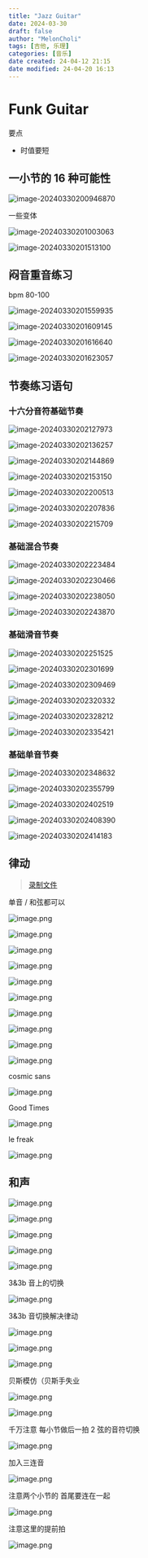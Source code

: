 ```yaml
---
title: "Jazz Guitar"
date: 2024-03-30
draft: false
author: "MelonCholi"
tags: [吉他, 乐理]
categories: [音乐]
date created: 24-04-12 21:15
date modified: 24-04-20 16:13
---
```


# Funk Guitar

要点

- 时值要短

## 一小节的 16 种可能性

![image-20240330200946870](https://markdown-1303167219.cos.ap-shanghai.myqcloud.com/image-20240330200946870.png?imageSlim)

一些变体

![image-20240330201003063](https://markdown-1303167219.cos.ap-shanghai.myqcloud.com/image-20240330201003063.png?imageSlim)

![image-20240330201513100](https://markdown-1303167219.cos.ap-shanghai.myqcloud.com/image-20240330201513100.png?imageSlim)

## 闷音重音练习

bpm 80-100

![image-20240330201559935](https://markdown-1303167219.cos.ap-shanghai.myqcloud.com/image-20240330201559935.png?imageSlim)

![image-20240330201609145](https://markdown-1303167219.cos.ap-shanghai.myqcloud.com/image-20240330201609145.png?imageSlim)

![image-20240330201616640](https://markdown-1303167219.cos.ap-shanghai.myqcloud.com/image-20240330201616640.png?imageSlim)

![image-20240330201623057](https://markdown-1303167219.cos.ap-shanghai.myqcloud.com/image-20240330201623057.png?imageSlim)

## 节奏练习语句

### 十六分音符基础节奏

![image-20240330202127973](https://markdown-1303167219.cos.ap-shanghai.myqcloud.com/image-20240330202127973.png?imageSlim)

![image-20240330202136257](https://markdown-1303167219.cos.ap-shanghai.myqcloud.com/image-20240330202136257.png?imageSlim)

![image-20240330202144869](https://markdown-1303167219.cos.ap-shanghai.myqcloud.com/image-20240330202144869.png?imageSlim)

![image-20240330202153150](https://markdown-1303167219.cos.ap-shanghai.myqcloud.com/image-20240330202153150.png?imageSlim)

![image-20240330202200513](https://markdown-1303167219.cos.ap-shanghai.myqcloud.com/image-20240330202200513.png?imageSlim)

![image-20240330202207836](https://markdown-1303167219.cos.ap-shanghai.myqcloud.com/image-20240330202207836.png?imageSlim)

![image-20240330202215709](https://markdown-1303167219.cos.ap-shanghai.myqcloud.com/image-20240330202215709.png?imageSlim)

### 基础混合节奏

![image-20240330202223484](https://markdown-1303167219.cos.ap-shanghai.myqcloud.com/image-20240330202223484.png?imageSlim)

![image-20240330202230466](https://markdown-1303167219.cos.ap-shanghai.myqcloud.com/image-20240330202230466.png?imageSlim)

![image-20240330202238050](https://markdown-1303167219.cos.ap-shanghai.myqcloud.com/image-20240330202238050.png?imageSlim)

![image-20240330202243870](https://markdown-1303167219.cos.ap-shanghai.myqcloud.com/image-20240330202243870.png?imageSlim)

### 基础滑音节奏

![image-20240330202251525](https://markdown-1303167219.cos.ap-shanghai.myqcloud.com/image-20240330202251525.png?imageSlim)

![image-20240330202301699](https://markdown-1303167219.cos.ap-shanghai.myqcloud.com/image-20240330202301699.png?imageSlim)

![image-20240330202309469](https://markdown-1303167219.cos.ap-shanghai.myqcloud.com/image-20240330202309469.png?imageSlim)

![image-20240330202320332](https://markdown-1303167219.cos.ap-shanghai.myqcloud.com/image-20240330202320332.png?imageSlim)

![image-20240330202328212](https://markdown-1303167219.cos.ap-shanghai.myqcloud.com/image-20240330202328212.png?imageSlim)

![image-20240330202335421](https://markdown-1303167219.cos.ap-shanghai.myqcloud.com/image-20240330202335421.png?imageSlim)

### 基础单音节奏

![image-20240330202348632](https://markdown-1303167219.cos.ap-shanghai.myqcloud.com/image-20240330202348632.png?imageSlim)

![image-20240330202355799](https://markdown-1303167219.cos.ap-shanghai.myqcloud.com/image-20240330202355799.png?imageSlim)

![image-20240330202402519](https://markdown-1303167219.cos.ap-shanghai.myqcloud.com/image-20240330202402519.png?imageSlim)

![image-20240330202408390](https://markdown-1303167219.cos.ap-shanghai.myqcloud.com/image-20240330202408390.png?imageSlim)

![image-20240330202414183](https://markdown-1303167219.cos.ap-shanghai.myqcloud.com/image-20240330202414183.png?imageSlim)

## 律动

> [录制文件](https://meeting.tencent.com/user-center/shared-record-info?id=03889c64-d7cb-423e-a16e-0ed9c6b549b6&from=3)

单音 / 和弦都可以

![image.png](https://markdown-1303167219.cos.ap-shanghai.myqcloud.com/20240420155648.png?imageSlim)

![image.png](https://markdown-1303167219.cos.ap-shanghai.myqcloud.com/20240420155659.png?imageSlim)

![image.png](https://markdown-1303167219.cos.ap-shanghai.myqcloud.com/20240420155705.png?imageSlim)

![image.png](https://markdown-1303167219.cos.ap-shanghai.myqcloud.com/20240420155726.png?imageSlim)

![image.png](https://markdown-1303167219.cos.ap-shanghai.myqcloud.com/20240420155732.png?imageSlim)

![image.png](https://markdown-1303167219.cos.ap-shanghai.myqcloud.com/20240420155738.png?imageSlim)

![image.png](https://markdown-1303167219.cos.ap-shanghai.myqcloud.com/20240420155744.png?imageSlim)

![image.png](https://markdown-1303167219.cos.ap-shanghai.myqcloud.com/20240420155750.png?imageSlim)

![image.png](https://markdown-1303167219.cos.ap-shanghai.myqcloud.com/20240420155755.png?imageSlim)

![image.png](https://markdown-1303167219.cos.ap-shanghai.myqcloud.com/20240420155801.png?imageSlim)

cosmic sans

![image.png](https://markdown-1303167219.cos.ap-shanghai.myqcloud.com/20240420155809.png?imageSlim)

Good Times

![image.png](https://markdown-1303167219.cos.ap-shanghai.myqcloud.com/20240420155820.png?imageSlim)

le freak

![image.png](https://markdown-1303167219.cos.ap-shanghai.myqcloud.com/20240420160806.png?imageSlim)

## 和声

![image.png](https://markdown-1303167219.cos.ap-shanghai.myqcloud.com/20240420160820.png?imageSlim)

![image.png](https://markdown-1303167219.cos.ap-shanghai.myqcloud.com/20240420160826.png?imageSlim)

![image.png](https://markdown-1303167219.cos.ap-shanghai.myqcloud.com/20240420160831.png?imageSlim)

![image.png](https://markdown-1303167219.cos.ap-shanghai.myqcloud.com/20240420160838.png?imageSlim)

![image.png](https://markdown-1303167219.cos.ap-shanghai.myqcloud.com/20240420160842.png?imageSlim)

3&3b 音上的切换

![image.png](https://markdown-1303167219.cos.ap-shanghai.myqcloud.com/20240420160858.png?imageSlim)

3&3b 音切换解决律动

![image.png](https://markdown-1303167219.cos.ap-shanghai.myqcloud.com/20240420160906.png?imageSlim)

![image.png](https://markdown-1303167219.cos.ap-shanghai.myqcloud.com/20240420161147.png?imageSlim)

![image.png](https://markdown-1303167219.cos.ap-shanghai.myqcloud.com/20240420161153.png?imageSlim)

贝斯模仿（贝斯手失业

![image.png](https://markdown-1303167219.cos.ap-shanghai.myqcloud.com/20240420161209.png?imageSlim)

![image.png](https://markdown-1303167219.cos.ap-shanghai.myqcloud.com/20240420161216.png?imageSlim)

千万注意 每小节做后一拍 2 弦的音符切换

![image.png](https://markdown-1303167219.cos.ap-shanghai.myqcloud.com/20240420161223.png?imageSlim)

加入三连音

![image.png](https://markdown-1303167219.cos.ap-shanghai.myqcloud.com/20240420161234.png?imageSlim)

注意两个小节的 首尾要连在一起

![image.png](https://markdown-1303167219.cos.ap-shanghai.myqcloud.com/20240420161250.png?imageSlim)

注意这里的提前拍

![image.png](https://markdown-1303167219.cos.ap-shanghai.myqcloud.com/20240420161303.png?imageSlim)
